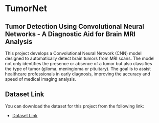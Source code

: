 # TumorNet

## Tumor Detection Using Convolutional Neural Networks - A Diagnostic Aid for Brain MRI Analysis

This project develops a Convolutional Neural Network (CNN) model designed to automatically detect brain tumors from MRI scans. The model not only identifies the presence or absence of a tumor but also classifies the type of tumor (glioma, meningioma or pituitary). The goal is to assist healthcare professionals in early diagnosis, improving the accuracy and speed of medical imaging analysis.

## Dataset Link

You can download the dataset for this project from the following link:

- [Dataset Link](https://drive.google.com/drive/folders/1gPEmjEaaR9QVl2Byo75OFf9MTWCXXOWg?usp=sharing)
